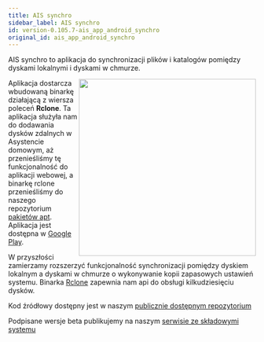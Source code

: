 ```yaml
---
title: AIS synchro
sidebar_label: AIS synchro
id: version-0.105.7-ais_app_android_synchro
original_id: ais_app_android_synchro
---
```




AIS synchro to aplikacja do synchronizacji plików i katalogów pomiędzy dyskami lokalnymi i dyskami w chmurze.

<img src="/AIS-docs/img/en/frontend/ais_synchro_apk_screen.png" width="360" align="right" />


Aplikacja dostarcza wbudowaną binarkę działającą z wiersza poleceń **Rclone**.
Ta aplikacja służyła nam do dodawania dysków zdalnych w Asystencie domowym, aż przenieśliśmy tę funkcjonalność do aplikacji webowej, a binarkę rclone przenieśliśmy do naszego repozytorium [pakietów apt](http://powiedz.co/apt/). Aplikacja jest dostępna w [Google Play](https://play.google.com/store/apps/details?id=pl.sviete.dom.rcloneexplorer).

W przyszłości zamierzamy rozszerzyć funkcjonalność synchronizacji pomiędzy dyskiem lokalnym a dyskami w chmurze o wykonywanie kopii zapasowych ustawień systemu. Binarka [Rclone](https://rclone.org/) zapewnia nam api do obsługi kilkudziesięciu dysków.


Kod źródłowy dostępny jest w naszym [publicznie dostępnym repozytorium](https://github.com/sviete/AIS-synchro)

Podpisane wersje beta publikujemy na naszym [serwisie ze składowymi systemu](https://powiedz.co/ota/)

